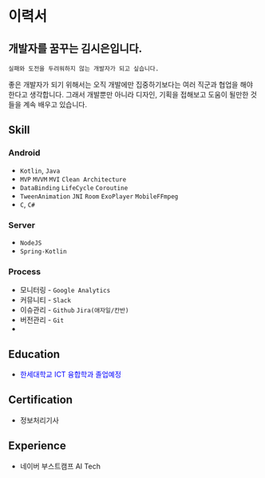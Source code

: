 
# 이력서

## 개발자를 꿈꾸는 김시은입니다.
`실패와 도전을 두려워하지 않는 개발자가 되고 싶습니다.`

좋은 개발자가 되기 위해서는 오직 개발에만 집중하기보다는 여러 직군과 협업을 해야 한다고 생각합니다. 그래서 개발뿐만 아니라 디자인, 기획을 접해보고 도움이 될만한 것들을 계속 배우고 있습니다.

## Skill

### Android

- `Kotlin`, `Java`
- `MVP`  `MVVM`  `MVI` `Clean Architecture`
- `DataBinding`  `LifeCycle` `Coroutine` 
- `TweenAnimation` `JNI` `Room` `ExoPlayer` `MobileFFmpeg`
-  `C`, `C#`

### Server

- `NodeJS`
- `Spring-Kotlin`

### Process

- 모니터링 - `Google Analytics`
- 커뮤니티 - `Slack`
- 이슈관리 - `Github`  `Jira(애자일/칸반)` 
- 버전관리 - `Git` 
- 

## Education
- <span style="color:blue">한세대학교 ICT 융합학과 졸업예정</span> 

## Certification
- 정보처리기사

## Experience
- 네이버 부스트캠프 AI Tech 



